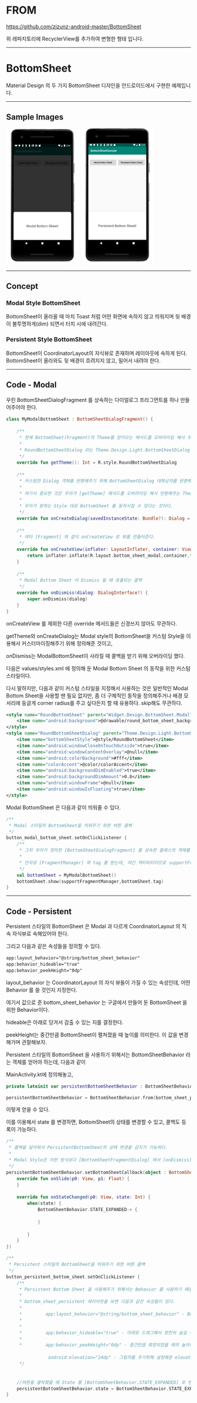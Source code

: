 # FROM
https://github.com/zizunz-android-master/BottomSheet

위 레파지토리에 RecyclerView를 추가하여 변형한 형태 입니다.


---

# BottomSheet
Material Design 의 두 가지 BottomSheet 디자인을 안드로이드에서 구현한 예제입니다.



----
## Sample Images

<img src="/Images/modal.jpg" width="200">  <img src="/Images/persistent.jpg" width="200">


----
## Concept

### Modal Style BottomSheet
BottomSheet이 올라올 때 마치 Toast 처럼 어떤 화면에 속하지 않고 띄워지며 뒷 배경이 불투명하게(dim) 되면서 터치 시에 내려간다.

### Persistent Style BottomSheet
BottomSheet이 CoordinatorLayout의 자식뷰로 존재하며 레이아웃에 속하게 된다. BottomSheet이 올라와도 뒷 배경이 흐려지지 않고, 밀어서 내려야 한다.

----
## Code - Modal

우린 BottomSheetDialogFragment 를 상속하는 다이얼로그 프라그먼트를 하나 만들어주어야 한다.



```kotlin
class MyModalBottomSheet : BottomSheetDialogFragment() {

    /**
     * 현재 BottomSheet(Fragment)의 Theme를 얻어오는 메서드를 오버라이딩 해서 우리가 커스텀하게 정의한
     *
     * RoundBottomSheetDialog 라는 Theme.Design.Light.BottomSheetDialog 스타일을 상속한 스타일을 반환하게 해준다.
     */
    override fun getTheme(): Int = R.style.RoundBottomSheetDialog

    /**
     * 커스텀한 Dialog 객체를 반환해주기 위해 BottomSheetDialog 대화상자를 반환해준다.
     *
     * 여기서 중요한 것은 우리가 [getTheme] 메서드를 오버라이딩 해서 반환해주는 Theme 를 이용해서 [BottomSheetDialog]를 생성해주어서
     *
     * 우리가 원하는 Style 대로 BottomSheet 를 동작시킬 수 있다는 것이다.
     */
    override fun onCreateDialog(savedInstanceState: Bundle?): Dialog = BottomSheetDialog(activity!!, theme)

    /**
     * 여타 [Fragment] 와 같이 onCreateView 로 뷰를 만들어준다.
     */
    override fun onCreateView(inflater: LayoutInflater, container: ViewGroup?, savedInstanceState: Bundle?): View? {
        return inflater.inflate(R.layout.bottom_sheet_modal,container,false)
    }

    /**
     * Modal Bottom Sheet 이 Dismiss 될 때 호출되는 콜백
     */
    override fun onDismiss(dialog: DialogInterface?) {
        super.onDismiss(dialog)
    }
}
```

onCreateView 를 제외한 다른 override 메서드들은 신경쓰지 않아도 무관하다.

getTheme와 onCreateDialog는 Modal style의 BottomSheet을 커스텀 Style을 이용해서 커스터마이징해주기 위해 정의해준 것이고,

onDismiss는 ModalBottomSheet이 사라질 때 콜백을 받기 위해 오버라이딩 했다.

다음은 values/styles.xml 에 정의해 둔 Modal Bottom Sheet 의 동작을 위한 커스텀 스타일이다.

다시 말하지만, 다음과 같이 커스텀 스타일을 지정해서 사용하는 것은 일반적인 Modal Bottom Sheet을 사용할 땐 필요 없지만, 좀 더 구체적인 동작을 정의해주거나 배경 모서리에 둥글게 corner radius를 주고 싶다든지 할 때 유용하다. skip해도 무관하다. 



```xml
<style name="RoundBottomSheet" parent="Widget.Design.BottomSheet.Modal">
    <item name="android:background">@drawable/round_bottom_sheet_background</item>
</style>
<style name="RoundBottomSheetDialog" parent="Theme.Design.Light.BottomSheetDialog">
    <item name="bottomSheetStyle">@style/RoundBottomSheet</item>
    <item name="android:windowCloseOnTouchOutside">true</item>
    <item name="android:windowContentOverlay">@null</item>
    <item name="android:colorBackground">#fff</item>
    <item name="colorAccent">@color/colorAccent</item>
    <item name="android:backgroundDimEnabled">true</item>
    <item name="android:backgroundDimAmount">0.8</item>
    <item name="android:windowFrame">@null</item>
    <item name="android:windowIsFloating">true</item>
</style>
```


Modal BottomSheet 은 다음과 같이 띄워줄 수 있다.
```kotlin
/**
 * Modal 스타일의 BottomSheet을 띄워주기 위한 버튼 콜백
 */
button_modal_bottom_sheet.setOnClickListener {
    /**
     * 그저 우리가 정의한 [BottomSheetDialogFragment] 를 상속한 클래스의 객체를 생성해서 show 메서드를 호출해주면 된다.
     *
     * 인자로 [FragmentManager] 와 tag 를 받는데, 여긴 액티비티이므로 supportFragmentManager 와 생성한 객체의 tag를 전달해준다.
     */
    val bottomSheet = MyModalBottomSheet()
    bottomSheet.show(supportFragmentManager,bottomSheet.tag)
}
 ```
 
 
 ----
## Code - Persistent
 
Persistent 스타일의 BottomSheet 은 Modal 과 다르게 CoordinatorLayout 의 직속 자식뷰로 속해있어야 한다.
 
그리고 다음과 같은 속성들을 정의할 수 있다.
 
```xml
app:layout_behavior="@string/bottom_sheet_behavior"
app:behavior_hideable="true"
app:behavior_peekHeight="0dp"
```

layout_behavior 는 CoordinatorLayout 의 자식 뷰들이 가질 수 있는 속성인데, 어떤 Behavior 를 쓸 것인지 지정한다.

여기서 값으로 준 bottom_sheet_behavior 는 구글에서 만들어 둔 BottomSheet 을 위한 Behavior이다.

hideable은 아래로 당겨서 감출 수 있는 지를 결정한다.

peekHeight는 중간만큼 BottomSheet이 펼쳐졌을 때 높이를 의미한다. 이 값을 변경해가며 관찰해보자.


Persistent 스타일의 BottomSheet 을 사용하기 위해서는 BottomSheetBehavior<T> 라는 객체를 얻어야 하는데, 다음과 같이 
 
MainActivity.kt에 정의해놓고,

```kotlin
private lateinit var persistentBottomSheetBehavior : BottomSheetBehavior<*>
```

```kotlin
persistentBottomSheetBehavior = BottomSheetBehavior.from(bottom_sheet_persistent)
```

이렇게 얻을 수 있다.

이를 이용해서 state 를 변경하면, BottomSheet의 상태를 변경할 수 있고, 콜백도 등록이 가능하다.

```kotlin
/**
 * 콜백을 달아줘서 PersistentBottomSheet의 상태 변경을 감지가 가능하다.
 *
 * Modal Style은 이런 방식보다 [BottomSheetFragmentDialog] 에서 [onDismiss] 같은 메서드를 오버라이딩 해야한다.
 */
persistentBottomSheetBehavior.setBottomSheetCallback(object : BottomSheetBehavior.BottomSheetCallback() {
    override fun onSlide(p0: View, p1: Float) {
    }

    override fun onStateChanged(p0: View, state: Int) {
        when(state) {
            BottomSheetBehavior.STATE_EXPANDED-> {

            }

        }
    }
})
```

```kotlin
/**
 * Persistent 스타일의 BottomSheet을 띄워주기 위한 버튼 콜백
 */
button_persistent_bottom_sheet.setOnClickListener {
    /**
     * Persistent Bottom Sheet 을 사용해주기 위해서는 Behavior 를 사용하기 때문에 CoordinatorLayout이 부모 레이아웃으로 있어야 한다.
     *
     * bottom_sheet_persistent 레이아웃을 보면 다음과 같은 속성들이 있다.
     *
     *         app:layout_behavior="@string/bottom_sheet_behavior" - BottomSheet 의 Behavior 로써 CoordinatorLayout 이 이속성이 있는 뷰를
     *                                                                  Persistent BottomSheet 으로 인식하게 된다.
     *
     *         app:behavior_hideable="true" - 아래로 드래그해서 완전히 숨길 수 있게 한다.
     *
     *         app:behavior_peekHeight="0dp" - 중간만큼 확장되었을 때의 높이이다. 이 값을 변경하면서 관찰해보자.

                android:elevation="24dp" - 그림자를 주기위해 설정해준 elevation 속성이다.
     */


    //버튼을 클릭했을 때 State 를 [BottomSheetBehavior.STATE_EXPANDED] 로 변경해서 확장시켜준다.
    persistentBottomSheetBehavior.state = BottomSheetBehavior.STATE_EXPANDED
}
```
